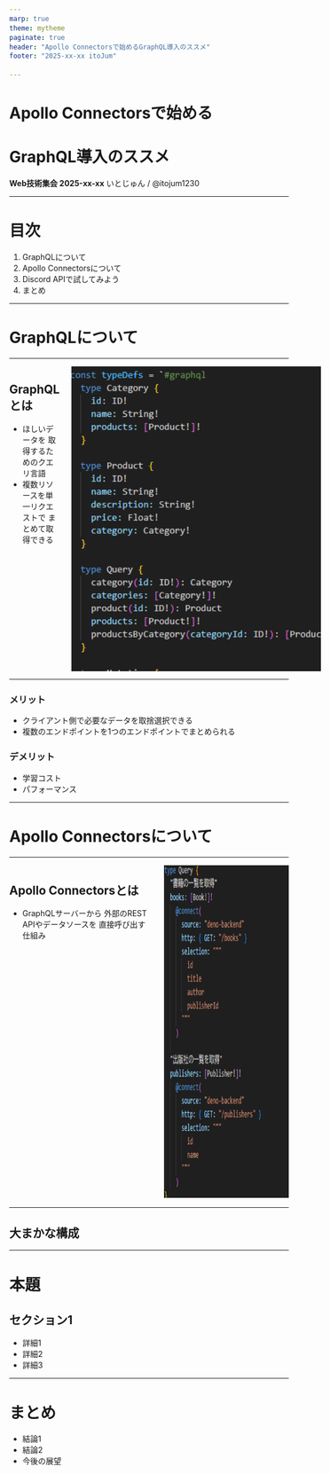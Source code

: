 ```yaml
---
marp: true
theme: mytheme
paginate: true
header: "Apollo Connectorsで始めるGraphQL導入のススメ"
footer: "2025-xx-xx itoJum"

---
```


<div class="title">

# Apollo Connectorsで始める
# GraphQL導入のススメ
</div>
<div class="info">

**Web技術集会 2025-xx-xx**
いとじゅん / @itojum1230
</div>

---

# 目次

1. GraphQLについて
2. Apollo Connectorsについて
3. Discord APIで試してみよう
4. まとめ

---

<div class="chapter">

# GraphQLについて

</div>

---


<div class="columns">

<div>

## GraphQLとは
- ほしいデータを
取得するためのクエリ言語
- 複数リソースを単一リクエストで
まとめて取得できる
</div>

<img src="./graphql.png" width="450px" height="550px">

</div>

---

### メリット
- クライアント側で必要なデータを取捨選択できる
- 複数のエンドポイントを1つのエンドポイントでまとめられる
### デメリット
- 学習コスト
- パフォーマンス

---

<div class="chapter">

# Apollo Connectorsについて
</div>

---

<div class="columns">
<div>

## Apollo Connectorsとは
- GraphQLサーバーから
外部のREST APIやデータソースを
直接呼び出す仕組み

</div>
<div>
<img src="./apollo_connectors.png" width="450px" height="600px">
</div>
</div>

---

## 大まかな構成



---


# 本題

## セクション1

- 詳細1
- 詳細2
- 詳細3

---

# まとめ

- 結論1
- 結論2
- 今後の展望 